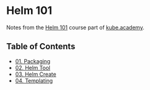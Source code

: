 # Helm 101

Notes from the [Helm 101](https://kube.academy/courses/helm-101) course part of [kube.academy](https://kube.academy).

## Table of Contents

- [01. Packaging](01-packaging/)
- [02. Helm Tool](02-helm-tool/)
- [03. Helm Create](03-helm-create/)
- [04. Templating](04-templating/)
